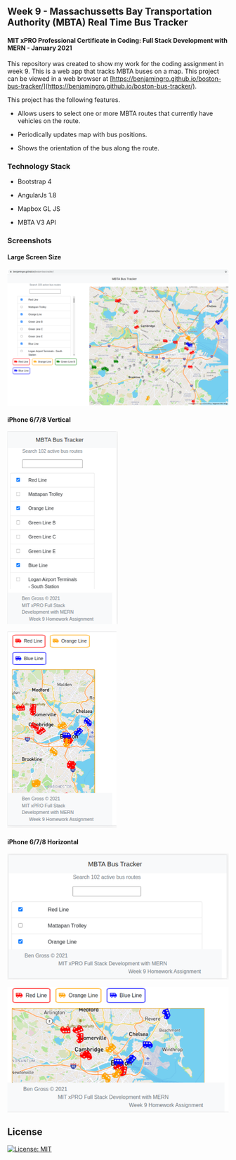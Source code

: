 ## Week 9 - Massachussetts Bay Transportation Authority (MBTA) Real Time Bus Tracker
#### MIT xPRO Professional Certificate in Coding: Full Stack Development with MERN - January 2021

This repository was created to show my work for the coding assignment in week 9. This is a web app that tracks MBTA buses on a map. This project can be viewed in a web browser at  [https://benjamingro.github.io/boston-bus-tracker/](https://benjamingro.github.io/boston-bus-tracker/).

This project has the following features. 

* Allows users to select one or more MBTA routes that currently have vehicles on the route. 

* Periodically updates map with bus positions. 

* Shows the orientation of the bus along the route.  

### Technology Stack

* Bootstrap 4

* AngularJs 1.8

* Mapbox GL JS 

* MBTA V3 API 

### Screenshots 

#### Large Screen Size

![Large Screen Size](images/LapTopImage1.png?raw=true "Large Screen Size")

#### iPhone 6/7/8 Vertical

![iPhone 6/7/8 Vertical](images/iPhoneVertical1.png?raw=true "iPhone 6/7/8 Vertical")

![iPhone 6/7/8 Vertical](images/iPhoneVertical2.png?raw=true "iPhone 6/7/8 Vertical")

#### iPhone 6/7/8 Horizontal

![iPhone 6/7/8 Horizontal](images/iPhoneHorizontal1.png?raw=true "iPhone 6/7/8 Vertical")

![iPhone 6/7/8 Horizontal](images/iPhoneHorizontal2.png?raw=true "iPhone 6/7/8 Vertical")

## License
[![License: MIT](https://img.shields.io/badge/License-MIT-yellow.svg)](./LICENSE)





